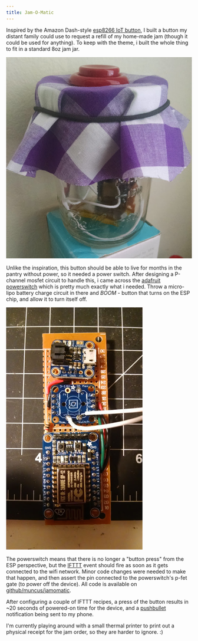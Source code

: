 ```yaml
---
title: Jam-O-Matic
---
```


Inspired by the Amazon Dash-style [esp8266 IoT
button](http://github.com/garthvh/esp8266button), I built a button my distant
family could use to request a refill of my home-made jam (though it could be
used for anything). To keep with the theme, i built the whole thing to fit in a
standard 8oz jam jar.

![photo of finished button](/images/jamomatic.jpg)

Unlike the inspiration, this button should be able to live for months in the
pantry without power, so it needed a power switch. After designing a P-channel
mosfet circuit to handle this, i came across the [adafruit
powerswitch](https://www.adafruit.com/products/1400) which is pretty much
exactly what i needed. Throw a micro-lipo battery charge circuit in there and
*BOOM* - button that turns on the ESP chip, and allow it to turn itself off.

![photo of innards](/images/jamomatic-guts.jpg)

The powerswitch means that there is no longer a "button press" from the ESP
perspective, but the [IFTTT](http://ifttt.com) event should fire as soon as it
gets connected to the wifi network. Minor code changes were needed to make that
happen, and then assert the pin connected to the powerswitch's p-fet gate (to
power off the device). All code is available on
[github/muncus/jamomatic](http://github.com/muncus/jamomatic).

After configuring a couple of IFTTT recipes, a press of the button results in
~20 seconds of powered-on time for the device, and a
[pushbullet](http://pushbullet.com) notification being sent to my phone.

I'm currently playing around with a small thermal printer to print out a
physical receipt for the jam order, so they are harder to ignore. :)

